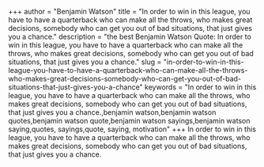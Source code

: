 +++
author = "Benjamin Watson"
title = "In order to win in this league, you have to have a quarterback who can make all the throws, who makes great decisions, somebody who can get you out of bad situations, that just gives you a chance."
description = "the best Benjamin Watson Quote: In order to win in this league, you have to have a quarterback who can make all the throws, who makes great decisions, somebody who can get you out of bad situations, that just gives you a chance."
slug = "in-order-to-win-in-this-league-you-have-to-have-a-quarterback-who-can-make-all-the-throws-who-makes-great-decisions-somebody-who-can-get-you-out-of-bad-situations-that-just-gives-you-a-chance"
keywords = "In order to win in this league, you have to have a quarterback who can make all the throws, who makes great decisions, somebody who can get you out of bad situations, that just gives you a chance.,benjamin watson,benjamin watson quotes,benjamin watson quote,benjamin watson sayings,benjamin watson saying,quotes, sayings,quote, saying, motivation"
+++
In order to win in this league, you have to have a quarterback who can make all the throws, who makes great decisions, somebody who can get you out of bad situations, that just gives you a chance.
